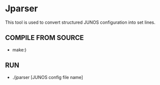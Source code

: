 Jparser
===============

This tool is used to convert structured JUNOS configuration into set lines. 

COMPILE FROM SOURCE
-----

* make:)

RUN
-------------

* ./jparser [JUNOS config file name]